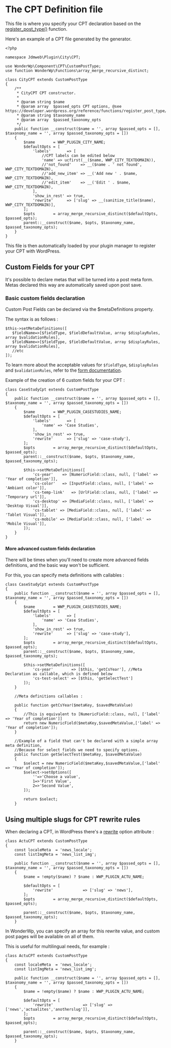# The CPT Definition file

This file is where you specify your CPT declaration based on
the [register_post_type()](https://developer.wordpress.org/reference/functions/register_post_type/) function.

Here's an example of a CPT file generated by the generator.

```
<?php

namespace Jdmweb\Plugin\City\CPT;

use WonderWp\Component\CPT\CustomPostType;
use function WonderWp\Functions\array_merge_recursive_distinct;

class CityCPT extends CustomPostType
{
    /**
     * CityCPT CPT constructor.
     *
     * @param string $name
     * @param array  $passed_opts CPT options, @see https://developer.wordpress.org/reference/functions/register_post_type/
     * @param string $taxonomy_name
     * @param array  $passed_taxonomy_opts
     */
    public function __construct($name = '', array $passed_opts = [], $taxonomy_name = '', array $passed_taxonomy_opts = [])
    {
        $name        = WWP_PLUGIN_CITY_NAME;
        $defaultOpts = [
            'labels'       => [
                //CPT labels can be edited below
                'name' => ucfirst(__($name, WWP_CITY_TEXTDOMAIN)),
                //'not_found'    => __($name . ' not found', WWP_CITY_TEXTDOMAIN),
                //'add_new_item' => __('Add new ' . $name, WWP_CITY_TEXTDOMAIN),
                //'edit_item'    => __('Edit ' . $name, WWP_CITY_TEXTDOMAIN),
            ],
            'show_in_rest' => true,
            'rewrite'      => ['slug' => __(sanitize_title($name), WWP_CITY_TEXTDOMAIN)],
        ];
        $opts        = array_merge_recursive_distinct($defaultOpts, $passed_opts);
        parent::__construct($name, $opts, $taxonomy_name, $passed_taxonomy_opts);
    }
}

```

This file is then automatically loaded by your plugin manager to register your CPT with WordPress.

## Custom Fields for your CPT

It's possible to declare metas that will be turned into a post meta form. Metas declared this way are automatically
saved upon post save.

### Basic custom fields declaration

Custom Post Fields can be declared via the $metaDefinitions property.

The syntax is as follows :

```
$this->setMetaDefinitions([
   $fieldName=>[$fieldType, $fieldDefaultValue, array $displayRules, array $validationRules],
   $fieldName=>[$fieldType, $fieldDefaultValue, array $displayRules, array $validationRules],
   //etc 
]);
```

To learn more about the acceptable values for `$fieldType`, `$displayRules` and `$validationRules`, refer to
the [form documentation](../../03_Framewok_components/05_Forms/02_The_Form_Fields.md).

Example of the creation of 6 custom fields for your CPT :

```
class CaseStudyCpt extends CustomPostType
{
    public function __construct($name = '', array $passed_opts = [], $taxonomy_name = '', array $passed_taxonomy_opts = [])
    {
        $name        = WWP_PLUGIN_CASESTUDIES_NAME;
        $defaultOpts = [
            'labels'       => [
                'name' => 'Case Studies',
            ],
            'show_in_rest' => true,
            'rewrite'      => ['slug' => 'case-study'],
        ];
        $opts        = array_merge_recursive_distinct($defaultOpts, $passed_opts);
        parent::__construct($name, $opts, $taxonomy_name, $passed_taxonomy_opts);

        $this->setMetaDefinitions([
            'cs-year'    => [NumericField::class, null, ['label' => 'Year of completion']],
            'cs-color'   => [InputField::class, null, ['label' => 'Ambiant color']],
            'cs-temp-link'   => [UrlField::class, null, ['label' => 'Temporary url']],
            'cs-desktop' => [MediaField::class, null, ['label' => 'Desktop Visual']],
            'cs-tablet' => [MediaField::class, null, ['label' => 'Tablet Visual']],
            'cs-mobile' => [MediaField::class, null, ['label' => 'Mobile Visual']],
        ]);
    }
}
```

#### More advanced custom fields declaration

There will be times when you'll need to create more advanced fields definitions, and the basic way won't be sufficient.

For this, you can specify meta definitions with callables :

```
class CaseStudyCpt extends CustomPostType
{
    public function __construct($name = '', array $passed_opts = [], $taxonomy_name = '', array $passed_taxonomy_opts = [])
    {
        $name        = WWP_PLUGIN_CASESTUDIES_NAME;
        $defaultOpts = [
            'labels'       => [
                'name' => 'Case Studies',
            ],
            'show_in_rest' => true,
            'rewrite'      => ['slug' => 'case-study'],
        ];
        $opts        = array_merge_recursive_distinct($defaultOpts, $passed_opts);
        parent::__construct($name, $opts, $taxonomy_name, $passed_taxonomy_opts);

        $this->setMetaDefinitions([
            'cs-year'        => [$this, 'getCsYear'], //Meta Declaration as callable, which is defined below
            'cs-test-select' => [$this, 'getSelectTest']
        ]);
    }

    //Meta definitions callables :

    public function getCsYear($metaKey, $savedMetaValue)
    {
        //This is equivalent to [NumericField::class, null, ['label' => 'Year of completion']]
        return new NumericField($metaKey,$savedMetaValue,['label' => 'Year of completion']);
    }
    
    //Example of a field that can't be declared with a simple array meta definition,
    //Because for select fields we need to specify options. 
    public function getSelectTest($metaKey, $savedMetaValue)
    {
        $select = new NumericField($metaKey,$savedMetaValue,['label' => 'Year of completion']);
        $select->setOptions([
            ''=>'Choose a value',
            1=>'First Value',
            2=>'Second Value',
        ]);        
        
        return $select;
    }    
```

## Using multiple slugs for CPT rewrite rules

When declaring a CPT, in WordPress there's
a [rewrite](https://developer.wordpress.org/reference/functions/register_post_type/#rewrite) option attribute :

```
class ActuCPT extends CustomPostType
{
    const localeMeta  = 'news_locale';
    const listImgMeta = 'news_list_img';

    public function __construct($name = '', array $passed_opts = [], $taxonomy_name = '', array $passed_taxonomy_opts = [])
    {
        $name = !empty($name) ? $name : WWP_PLUGIN_ACTU_NAME;

        $defaultOpts = [
            'rewrite'             => ['slug' => 'news'],
        ];
        $opts        = array_merge_recursive_distinct($defaultOpts, $passed_opts);

        parent::__construct($name, $opts, $taxonomy_name, $passed_taxonomy_opts);
    }
```

In WonderWp, you can specify an array for this rewrite value, and custom post pages will be available on all of them.

This is useful for multilingual needs, for example :

```
class ActuCPT extends CustomPostType
{
    const localeMeta  = 'news_locale';
    const listImgMeta = 'news_list_img';

    public function __construct($name = '', array $passed_opts = [], $taxonomy_name = '', array $passed_taxonomy_opts = [])
    {
        $name = !empty($name) ? $name : WWP_PLUGIN_ACTU_NAME;

        $defaultOpts = [
            'rewrite'             => ['slug' => ['news','actualites','anotherslug']],
        ];
        $opts        = array_merge_recursive_distinct($defaultOpts, $passed_opts);

        parent::__construct($name, $opts, $taxonomy_name, $passed_taxonomy_opts);
    }
```